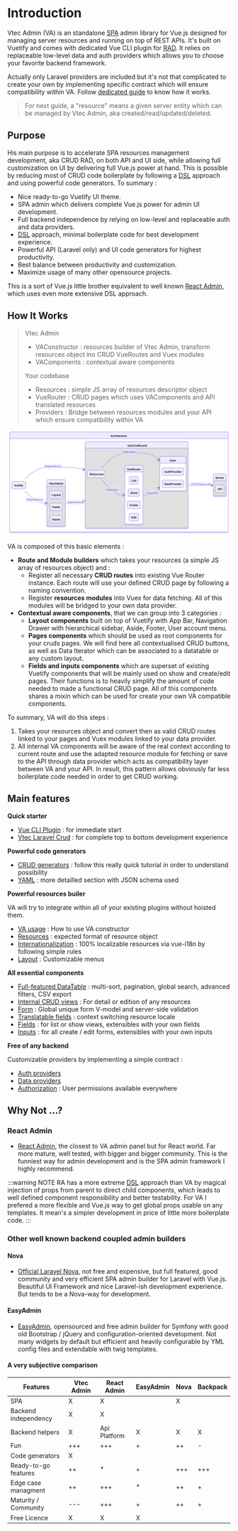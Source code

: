 # Introduction

Vtec Admin (VA) is an standalone [SPA](https://en.wikipedia.org/wiki/Single-page_application) admin library for Vue.js designed for managing server resources and running on top of REST APIs. It's built on Vuetify and comes with dedicated Vue CLI plugin for [RAD](https://en.wikipedia.org/wiki/Rapid_application_development). It relies on replaceable low-level data and auth providers which allows you to choose your favorite backend framework.

Actually only Laravel providers are included but it's not that complicated to create your own by implementing specific contract which will ensure compatibility within VA. Follow [dedicated guide](data-providers.md) to know how it works.

> For next guide, a "resource" means a given server entity which can be managed by Vtec Admin, aka created/read/updated/deleted.

## Purpose

His main purpose is to accelerate SPA resources management development, aka CRUD RAD, on both API and UI side, while allowing full customization on UI by delivering full Vue.js power at hand. This is possible by reducing most of CRUD code boilerplate by following a [DSL](https://en.wikipedia.org/wiki/Domain-specific_language) approach and using powerful code generators. To summary :

* Nice ready-to-go Vuetify UI theme.
* SPA admin which delivers complete Vue.js power for admin UI development.
* Full backend independence by relying on low-level and replaceable auth and data providers.
* [DSL](https://en.wikipedia.org/wiki/Domain-specific_language) approach, minimal boilerplate code for best development experience.
* Powerful API (Laravel only) and UI code generators for highest productivity.
* Best balance between productivity and customization.
* Maximize usage of many other opensource projects.

This is a sort of Vue.js little brother equivalent to well known [React Admin](https://github.com/marmelab/react-admin/), which uses even more extensive DSL approach.

## How It Works

> Vtec Admin
>
> * VAConstructor : resources builder of Vtec Admin, transform resources object ino CRUD VueRoutes and Vuex modules
> * VAComponents : contextual aware components
>
> Your codebase
>
> * Resources : simple JS array of resources descriptor object
> * VueRouter : CRUD pages which uses VAComponents and API translated resources
> * Providers : Bridge between resources modules and your API which ensure compatibility within VA

![Architecture](/diagrams/architecture.svg)

VA is composed of this basic elements :

* **Route and Module builders** which takes your resources (a simple JS array of resources object) and :
  * Register all necessary **CRUD routes** into existing Vue Router instance. Each route will use your defined CRUD page by following a naming convention.
  * Register **resources modules** into Vuex for data fetching. All of this modules will be bridged to your own data provider.
* **Contextual aware components**, that we can group into 3 categories :
  * **Layout components** built on top of Vuetify with App Bar, Navigation Drawer with hierarchical sidebar, Aside, Footer, User account menu.
  * **Pages components** which should be used as root components for your cruds pages. We will find here all contextualised CRUD buttons, as well as Data Iterator which can be associated to a datatable or any custom layout.
  * **Fields and inputs components** which are superset of existing Vuetify components that will be mainly used on show and create/edit pages. Their functions is to heavily simplify the amount of code needed to made a functional CRUD page. All of this components shares a mixin which can be used for create your own VA compatible components.

To summary, VA will do this steps :

1. Takes your resources object and convert then as valid CRUD routes linked to your pages and Vuex modules linked to your data provider.
2. All internal VA components will be aware of the real context according to current route and use the adapted resource module for fetching or save to the API through data provider which acts as compatibility layer between VA and your API. In result, this pattern allows obviously far less boilerplate code needed in order to get CRUD working.

## Main features

**Quick starter**

* [Vue CLI Plugin](getting-started) : for immediate start
* [Vtec Laravel Crud](laravel) : for complete top to bottom development experience

**Powerful code generators**

* [CRUD generators](tutorial) : follow this really quick tutorial in order to understand possibility
* [YAML](generators) : more detailled section with JSON schema used

**Powerful resources builer**

VA will try to integrate within all of your existing plugins without hoisted them.

* [VA usage](admin) : How to use VA constructor
* [Resources](resources) : expected format of resource object
* [Internationalization](i18n) : 100% localizable resources via vue-i18n by following simple rules
* [Layout](layout) : Customizable menus

**All essential components**

* [Full-featured DataTable](crud/list) : multi-sort, pagination, global search, advanced filters, CSV export
* [Internal CRUD views](crud/show) : For detail or edition of any resources
* [Form](crud/form) : Global unique form V-model and server-side validation
* [Translatable fields](crud/show#translatable) : context switching resource locale
* [Fields](components/fields) : for list or show views, extensibles with your own fields
* [Inputs](components/inputs) : for all create / edit forms, extensibles with your own inputs

**Free of any backend**

Customizable providers by implementing a simple contract :

* [Auth providers](auth-providers)
* [Data providers](data-providers)
* [Authorization](authorization) : User permissions available everywhere

## Why Not ...?

### React Admin

* [React Admin](https://github.com/marmelab/react-admin/), the closest to VA admin panel but for React world. Far more mature, well tested, with bigger and bigger community. This is the funniest way for admin development and is the SPA admin framework I highly recommend.

:::warning NOTE
RA has a more extreme [DSL](https://en.wikipedia.org/wiki/Domain-specific_language) approach than VA by magical injection of props from parent to direct child components, which leads to well defined component responsibility and better testability. For VA I prefered a more flexible and Vue.js way to get global props usable on any templates. It mean's a simpler development in price of little more boilerplate code.
:::

### Other well known backend coupled admin builders

#### Nova

* [Official Laravel Nova](https://nova.laravel.com/), not free and expensive, but full featured, good community and very efficient SPA admin builder for Laravel with Vue.js. Beautiful UI Framework and nice Laravel-ish development experience. But tends to be a Nova-way for development.

#### EasyAdmin

* [EasyAdmin](https://github.com/EasyCorp/EasyAdminBundle), opensourced and free admin builder for Symfony with good old Bootstrap / jQuery and configuration-oriented development. Not many widgets by default but efficient and heavily configurable by YML config files and extendable with twig templates.

#### A very subjective comparison

| Features             | Vtec Admin | React Admin  | EasyAdmin | Nova | Backpack |
| -------------------- | ---------- | ------------ | --------- | ---- | -------- |
| SPA                  | X          | X            |           | X    |          |
| Backend independency | X          | X            |           |      |          |
| Backend helpers      | X          | Api Platform | X         | X    | X        |
| Fun                  | +++        | +++          | +         | ++   | -        |
| Code generators      | X          |              |           |      |          |
| Ready-to-go features | ++         | *            | +         | +++  | +++      |
| Edge case managment  | ++         | +++          | *         | ++   | +        |
| Maturity / Community | ---        | +++          | +         | ++   | +        |
| Free Licence         | X          | X            | X         |      |          |

